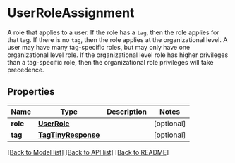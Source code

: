 # UserRoleAssignment

A role that applies to a user. If the role has a `tag`, then the role applies for that tag. If there is no `tag`, then the role applies at the organizational level. A user may have many tag-specific roles, but may only have one organizational level role. If the organizational level role has higher privileges than a tag-specific role, then the organizational role privileges will take precedence.
## Properties
Name | Type | Description | Notes
------------ | ------------- | ------------- | -------------
**role** | [**UserRole**](UserRole.md) |  | [optional] 
**tag** | [**TagTinyResponse**](TagTinyResponse.md) |  | [optional] 

[[Back to Model list]](../README.md#documentation-for-models) [[Back to API list]](../README.md#documentation-for-api-endpoints) [[Back to README]](../README.md)



